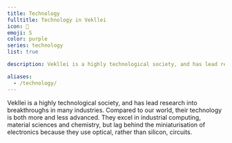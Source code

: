 ```yaml
---
title: Technology
fulltitle: Technology in Vekllei
icon: 🧪
emoji: S
color: purple
series: technology
list: true

description: Vekllei is a highly technological society, and has lead research into breakthroughs in many industries.

aliases:
  - /technology/
---
```

Vekllei is a highly technological society, and has lead research into breakthroughs in many industries. Compared to our world, their technology is both more and less advanced. They excel in industrial computing, material sciences and chemistry, but lag behind the miniaturisation of electronics because they use optical, rather than silicon, circuits.